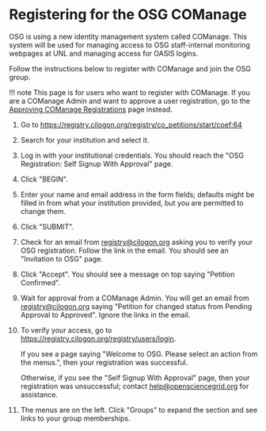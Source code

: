 Registering for the OSG COManage
================================

OSG is using a new identity management system called COManage.
This system will be used for managing access to OSG staff-internal monitoring webpages at UNL
and managing access for OASIS logins.

Follow the instructions below to register with COManage and join the OSG group.

!!! note
    This page is for users who want to register with COManage.
    If you are a COManage Admin and want to approve a user registration,
    go to the [Approving COManage Registrations](/policy/comanage-instructions-admin) page instead.


1.  Go to <https://registry.cilogon.org/registry/co_petitions/start/coef:64>

1.  Search for your institution and select it.

1.  Log in with your institutional credentials.
    You should reach the "OSG Registration: Self Signup With Approval" page.

1.  Click "BEGIN".

1.  Enter your name and email address in the form fields;
    defaults might be filled in from what your institution provided,
    but you are permitted to change them.

1.  Click "SUBMIT".

1.  Check for an email from <registry@cilogon.org> asking you to verify your OSG registration.
    Follow the link in the email.
    You should see an "Invitation to OSG" page.

1.  Click "Accept".
    You should see a message on top saying "Petition Confirmed".

1.  Wait for approval from a COManage Admin.
    You will get an email from <registry@cilogon.org> saying "Petition for <NAME> changed status
    from Pending Approval to Approved".
    Ignore the links in the email.

1.  To verify your access, go to
    <https://registry.cilogon.org/registry/users/login>.

    If you see a page saying "Welcome to OSG. Please select an action from the menus.",
    then your registration was successful.

    Otherwise, if you see the "Self Signup With Approval" page, then your registration was unsuccessful;
    contact <help@opensciencegrid.org> for assistance.

1.  The menus are on the left.
    Click "Groups" to expand the section and see links to your group memberships.

